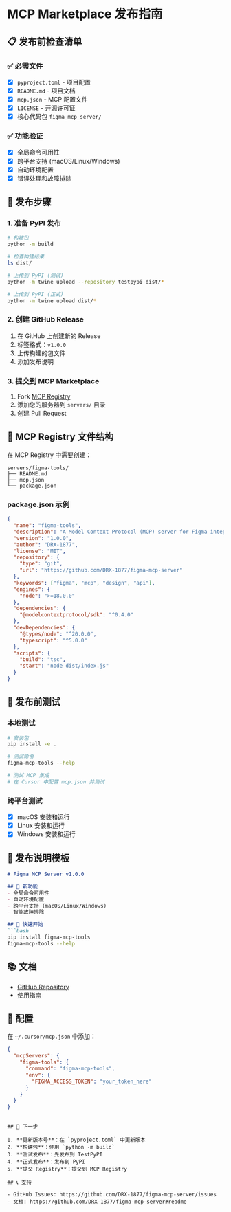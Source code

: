 # MCP Marketplace 发布指南

## 📋 发布前检查清单

### ✅ 必需文件
- [x] `pyproject.toml` - 项目配置
- [x] `README.md` - 项目文档
- [x] `mcp.json` - MCP 配置文件
- [x] `LICENSE` - 开源许可证
- [x] 核心代码包 `figma_mcp_server/`

### ✅ 功能验证
- [x] 全局命令可用性
- [x] 跨平台支持 (macOS/Linux/Windows)
- [x] 自动环境配置
- [x] 错误处理和故障排除

## 🚀 发布步骤

### 1. 准备 PyPI 发布

```bash
# 构建包
python -m build

# 检查构建结果
ls dist/

# 上传到 PyPI (测试)
python -m twine upload --repository testpypi dist/*

# 上传到 PyPI (正式)
python -m twine upload dist/*
```

### 2. 创建 GitHub Release

1. 在 GitHub 上创建新的 Release
2. 标签格式：`v1.0.0`
3. 上传构建的包文件
4. 添加发布说明

### 3. 提交到 MCP Marketplace

1. Fork [MCP Registry](https://github.com/modelcontextprotocol/registry)
2. 添加您的服务器到 `servers/` 目录
3. 创建 Pull Request

## 📁 MCP Registry 文件结构

在 MCP Registry 中需要创建：

```
servers/figma-tools/
├── README.md
├── mcp.json
└── package.json
```

### package.json 示例

```json
{
  "name": "figma-tools",
  "description": "A Model Context Protocol (MCP) server for Figma integration",
  "version": "1.0.0",
  "author": "DRX-1877",
  "license": "MIT",
  "repository": {
    "type": "git",
    "url": "https://github.com/DRX-1877/figma-mcp-server"
  },
  "keywords": ["figma", "mcp", "design", "api"],
  "engines": {
    "node": ">=18.0.0"
  },
  "dependencies": {
    "@modelcontextprotocol/sdk": "^0.4.0"
  },
  "devDependencies": {
    "@types/node": "^20.0.0",
    "typescript": "^5.0.0"
  },
  "scripts": {
    "build": "tsc",
    "start": "node dist/index.js"
  }
}
```

## 🔧 发布前测试

### 本地测试
```bash
# 安装包
pip install -e .

# 测试命令
figma-mcp-tools --help

# 测试 MCP 集成
# 在 Cursor 中配置 mcp.json 并测试
```

### 跨平台测试
- [x] macOS 安装和运行
- [x] Linux 安装和运行  
- [x] Windows 安装和运行

## 📝 发布说明模板

```markdown
# Figma MCP Server v1.0.0

## 🎉 新功能
- 全局命令可用性
- 自动环境配置
- 跨平台支持 (macOS/Linux/Windows)
- 智能故障排除

## 🚀 快速开始
```bash
pip install figma-mcp-tools
figma-mcp-tools --help
```

## 📚 文档
- [GitHub Repository](https://github.com/DRX-1877/figma-mcp-server)
- [使用指南](https://github.com/DRX-1877/figma-mcp-server#readme)

## 🔧 配置
在 `~/.cursor/mcp.json` 中添加：
```json
{
  "mcpServers": {
    "figma-tools": {
      "command": "figma-mcp-tools",
      "env": {
        "FIGMA_ACCESS_TOKEN": "your_token_here"
      }
    }
  }
}
```
```

## 🎯 下一步

1. **更新版本号**：在 `pyproject.toml` 中更新版本
2. **构建包**：使用 `python -m build`
3. **测试发布**：先发布到 TestPyPI
4. **正式发布**：发布到 PyPI
5. **提交 Registry**：提交到 MCP Registry

## 📞 支持

- GitHub Issues: https://github.com/DRX-1877/figma-mcp-server/issues
- 文档: https://github.com/DRX-1877/figma-mcp-server#readme
